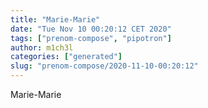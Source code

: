 ```yaml
---
title: "Marie-Marie"
date: "Tue Nov 10 00:20:12 CET 2020"
tags: ["prenom-compose", "pipotron"]
author: m1ch3l
categories: ["generated"]
slug: "prenom-compose/2020-11-10-00:20:12"
---
```


Marie-Marie
